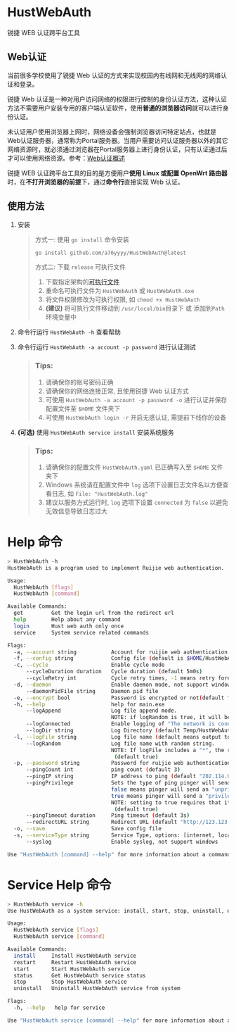 HustWebAuth
===========

锐捷 WEB 认证跨平台工具

Web认证
----------
当前很多学校使用了锐捷 Web 认证的方式来实现校园内有线网和无线网的网络认证和登录。

锐捷 Web 认证是一种对用户访问网络的权限进行控制的身份认证方法，这种认证方法不需要用户安装专用的客户端认证软件，使用**普通的浏览器访问**就可以进行身份认证。

未认证用户使用浏览器上网时，网络设备会强制浏览器访问特定站点，也就是Web认证服务器，通常称为Portal服务器。当用户需要访问认证服务器以外的其它网络资源时，就必须通过浏览器在Portal服务器上进行身份认证，只有认证通过后才可以使用网络资源。参考：[Web认证概述](https://image.ruijie.com.cn/Upload/Article/fd9117df-4b38-49fb-a6ac-a8b6cb43a130/RAC&RAP%20%E5%AE%9E%E6%96%BD%E4%B8%80%E6%9C%AC%E9%80%9A%EF%BC%88%E5%B0%8F%E7%9D%BF%E5%93%A5%EF%BC%89/RAC&RAP%20%E5%AE%9E%E6%96%BD%E4%B8%80%E6%9C%AC%E9%80%9A%EF%BC%88%E5%B0%8F%E7%9D%BF%E5%93%A5%EF%BC%89/8/1/Web%E8%AE%A4%E8%AF%81%E5%8E%9F%E7%90%86.html)

锐捷 WEB 认证跨平台工具的目的是方便用户**使用 Linux 或配置 OpenWrt 路由器**时，在**不打开浏览器的前提**下，通过**命令行**直接实现 Web 认证。

使用方法
-----------
1. 安装
    > 方式一: 使用 `go install` 命令安装
    >
    > ```bash
    > go install github.com/a76yyyy/HustWebAuth@latest
    > ```
    >
    > 方式二: 下载 `release` 可执行文件
    >
    > 1. 下载指定架构的[可执行文件](https://github.com/a76yyyy/HustWebAuth/releases)
    > 2. 重命名可执行文件为 `HustWebAuth` 或 `HustWebAuth.exe`
    > 3. 将文件权限修改为可执行权限, 如 `chmod +x HustWebAuth`
    > 4. **(建议)** 将可执行文件移动到 `/usr/local/bin`目录下 或 添加到`Path`环境变量中


2. 命令行运行 `HustWebAuth -h` 查看帮助
3. 命令行运行 `HustWebAuth -a account -p password` 进行认证测试

    > ### Tips:
    >
    > 1. 请确保你的账号密码正确
    > 2. 请确保你的网络连接正常, 且使用锐捷 Web 认证方式
    > 3. 可使用 `HustWebAuth -a account -p password -o` 进行认证并保存配置文件至 `$HOME` 文件夹下
    > 4. 可使用 `HustWebAuth login -r` 开启无感认证, 需提前下线你的设备

4. **(可选)** 使用 `HustWebAuth service install` 安装系统服务

    > ### Tips:
    >
    > 1. 请确保你的配置文件 `HustWebAuth.yaml` 已正确写入至 `$HOME` 文件夹下
    > 2. Windows 系统请在配置文件中 `log` 选项下设置日志文件名以方便查看日志, 如 `File: "HustWebAuth.log"`
    > 3. 建议以服务方式运行时, `log` 选项下设置 `connected` 为 `false` 以避免无效信息导致日志过大

Help 命令
==========
```bash
> HustWebAuth -h
HustWebAuth is a program used to implement Ruijie web authentication.

Usage:
  HustWebAuth [flags]
  HustWebAuth [command]

Available Commands:
  get         Get the login url from the redirect url
  help        Help about any command
  login       Hust web auth only once
  service     System service related commands

Flags:
  -a, --account string           Account for ruijie web authentication
  -f, --config string            Config file (default is $HOME/HustWebAuth.yaml)
  -c, --cycle                    Enable cycle mode
      --cycleDuration duration   Cycle duration (default 5m0s)
      --cycleRetry int           Cycle retry times, -1 means retry forever (default 3)
  -d, --daemon                   Enable daemon mode, not support windows
      --daemonPidFile string     Daemon pid file
  -e, --encrypt bool             Password is encrypted or not(default false)
  -h, --help                     help for main.exe
      --logAppend                Log file append mode.
                                 NOTE: if logRandom is true, it will be ignored (default true)
      --logConnected             Enable logging of "The network is connected" (default true)
      --logDir string            Log Directory (default Temp/HustWebAuth)
  -l, --logFile string           Log file name (default means output to os.stdout)
      --logRandom                Log file name with random string.
                                 NOTE: If logFile includes a "*", the random string replaces the last "*".
                                  (default true)
  -p, --password string          Password for ruijie web authentication
      --pingCount int            ping count (default 3)
      --pingIP string            IP address to ping (default "202.114.0.131")
      --pingPrivilege            Sets the type of ping pinger will send.
                                 false means pinger will send an "unprivileged" UDP ping.
                                 true means pinger will send a "privileged" raw ICMP ping.
                                 NOTE: setting to true requires that it be run with super-user privileges.
                                  (default true)
      --pingTimeout duration     Ping timeout (default 3s)
      --redirectURL string       Redirect URL (default "http://123.123.123.123")
  -o, --save                     Save config file
  -s, --serviceType string       Service Type, options: [internet, local] (default "internet")
      --syslog                   Enable syslog, not support windows

Use "HustWebAuth [command] --help" for more information about a command.
```

Service Help 命令
=================
```bash
> HustWebAuth service -h
Use HustWebAuth as a system service: install, start, stop, uninstall, etc.

Usage:
  HustWebAuth service [flags]
  HustWebAuth service [command]

Available Commands:
  install     Install HustWebAuth service
  restart     Restart HustWebAuth service
  start       Start HustWebAuth service
  status      Get HustWebAuth service status
  stop        Stop HustWebAuth service
  uninstall   Uninstall HustWebAuth service from system

Flags:
  -h, --help   help for service

Use "HustWebAuth service [command] --help" for more information about a command.
```